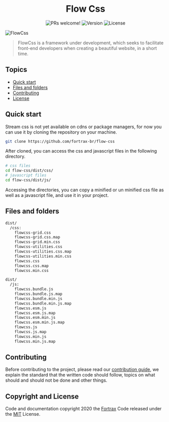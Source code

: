<h1 align="center">Flow Css</h1>

<p align="center">
  <img src="https://img.shields.io/static/v1?label=Flow-Css&message=Welcome&color=f1f1f1&labelColor=16DD8E" alt="PRs welcome!" />
  <img alt="Version" src="https://img.shields.io/static/v1?label=version&message=1.0&color=f1f1f1&labelColor=16DD8E">
  <img alt="License" src="https://img.shields.io/static/v1?label=license&message=MIT&color=f1f1f1&labelColor=16DD8E">
</p>

<img alt="FlowCss" src="https://tlgur.com/d/8loNR0l4">

> FlowCss is a framework under development, which seeks to facilitate front-end 
> developers when creating a beautiful website, in a short time.

## Topics

- [Quick start](#quick-start)
- [Files and folders](#filed-and-folders)
- [Contributing](#contributing)
- [License](#license)

<a id="quick-start"></a>
## Quick start

Stream css is not yet available on cdns or package managers, for now you can use it by cloning the repository on your machine.

```sh
git clone https://github.com/fortrax-br/flow-css
```

After cloned, you can access the css and javascript files in the following directory.

```sh
# css files
cd flow-css/dist/css/
# javascript files
cd flow-css/dist/js/
```

Accessing the directories, you can copy a minified or un minified css file as well as a javascript file, and use it in your project.

<a id="filed-and-folders"></a>
## Files and folders 

```sh
dist/
  /css:
    flowcss-grid.css
    flowcss-grid.css.map
    flowcss-grid.min.css
    flowcss-utilities.css
    flowcss-utilities.css.map
    flowcss-utilities.min.css
    flowcss.css
    flowcss.css.map
    flowcss.min.css

dist/
  /js:
    flowcss.bundle.js
    flowcss.bundle.js.map
    flowcss.bundle.min.js
    flowcss.bundle.min.js.map
    flowcss.esm.js
    flowcss.esm.js.map
    flowcss.esm.min.js
    flowcss.esm.min.js.map
    flowcss.js
    flowcss.js.map
    flowcss.min.js
    flowcss.min.js.map
```
<a id="contributing"></a>
## Contributing

Before contributing to the project, please read our [contribution guide](https://github.com/fortrax-br/flow-css/blob/master/.github/CONTRIBUTING.md), we explain the standard that the written code should follow, topics on what should and should not be done and other things.

<a id="license"></a>
## Copyright and License

Code and documentation copyright 2020 the [Fortrax](https://github.com/fortrax-br)
Code released under the [MIT](https://github.com/fortrax-br/flow-css/blob/master/LICENSE.md) License.
